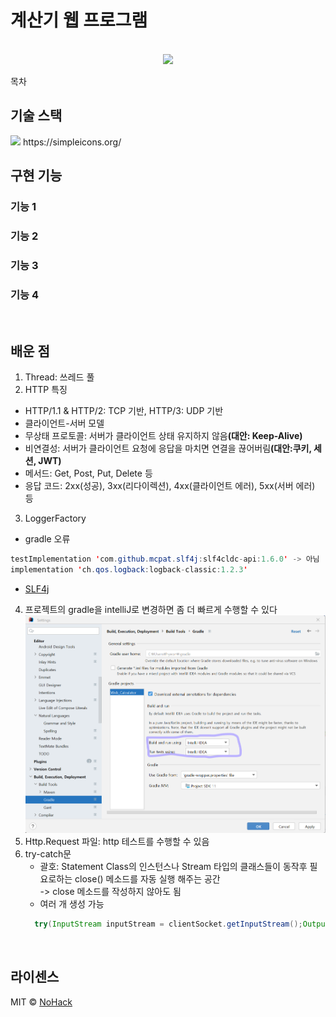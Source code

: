 # 계산기 웹 프로그램

<p align="center">
  <br>
  <img src="./images/common/logo-sample.jpeg">
  <br>
</p>

목차

## 기술 스택
<img src="https://img.shields.io/badge/이름-색깔?style=for-the-badge&logo=이름&logoColor=white">
https://simpleicons.org/

<br>

## 구현 기능

### 기능 1

### 기능 2

### 기능 3

### 기능 4

<br>

## 배운 점

1. Thread: 쓰레드 풀
2. HTTP 특징
- HTTP/1.1 & HTTP/2: TCP 기반, HTTP/3: UDP 기반
- 클라이언트-서버 모델
- 무상태 프로토콜: 서버가 클라이언트 상태 유지하지 않음<b>(대안: Keep-Alive)</b>
- 비연결성: 서버가 클라이언트 요청에 응답을 마치면 연결을 끊어버림<b>(대안:쿠키, 세션, JWT)</b>
- 메서드: Get, Post, Put, Delete 등
- 응답 코드: 2xx(성공), 3xx(리다이렉션), 4xx(클라이언트 에러), 5xx(서버 에러) 등
3. LoggerFactory
  - gradle 오류 
```java
testImplementation 'com.github.mcpat.slf4j:slf4cldc-api:1.6.0' -> 아님
implementation 'ch.qos.logback:logback-classic:1.2.3'
```
- <a href="https://juinor.tistory.com/40">SLF4j</a>
4. 프로젝트의 gradle을 intelliJ로 변경하면 좀 더 빠르게 수행할 수 있다
![img.png](img.png)
5. Http.Request 파일: http 테스트를 수행할 수 있음
6. try-catch문
   - 괄호: Statement Class의 인스턴스나 Stream 타입의 클래스들이 동작후 필요로하는 close() 메소드를 자동 실행 해주는 공간  
    -> close 메소드를 작성하지 않아도 됨 
   - 여러 개 생성 가능
    ```java
      try(InputStream inputStream = clientSocket.getInputStream();OutputStream outputStream = clientSocket.getOutputStream() )
    ```
<br>

## 라이센스

MIT &copy; [NoHack](mailto:lbjp114@gmail.com)

